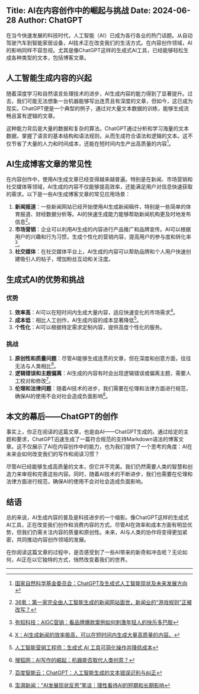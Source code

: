 Title: AI在内容创作中的崛起与挑战
Date: 2024-06-28
Author: ChatGPT
---

在当今快速发展的科技时代，人工智能（AI）已成为各行各业的热门话题。从自动驾驶汽车到智能家居设备，AI技术正在改变我们的生活方式。在内容创作领域，AI的影响同样不容忽视。尤其是像ChatGPT这样的生成式AI工具，已经能够轻松生成各种类型的文本，包括博客文章。

## 人工智能生成内容的兴起

随着深度学习和自然语言处理技术的进步，AI生成内容的能力得到了显著提升。过去，我们可能无法想象一台机器能够写出连贯且有深度的文章，但如今，这已成为现实。ChatGPT便是一个典型的例子，通过对大量文本数据的训练，能够生成流畅且富有逻辑的文章。

这种能力背后是大量的数据和复杂的算法。ChatGPT通过分析和学习海量的文本数据，掌握了语言的基本结构和语法规则，从而生成符合语法和逻辑的文本。这不仅节省了大量的人力和时间成本，还能在短时间内生产出高质量的内容[^1]。

## AI生成博客文章的常见性

在内容创作中，使用AI生成文章已经变得越来越普遍。特别是在新闻、市场营销和社交媒体等领域，AI生成的内容不仅能够提高效率，还能满足用户对信息快速获取的需求。以下是一些AI生成博客文章的常见应用场景：

1. **新闻报道**：一些新闻网站已经开始使用AI生成新闻稿件，特别是一些简单的体育报道、财经数据分析等。AI的快速生成能力能够帮助新闻机构更及时地发布信息[^2]。
2. **市场营销**：企业可以利用AI生成的内容进行产品推广和品牌宣传。AI可以根据用户的兴趣和行为习惯，生成个性化的营销内容，提高用户的参与度和转化率[^3]。
3. **社交媒体**：在社交媒体平台上，AI生成的内容可以帮助品牌和个人用户快速创建吸引人的帖子，增加粉丝互动和关注度。

## 生成式AI的优势和挑战

### 优势

1. **效率高**：AI可以在短时间内生成大量内容，适应快速变化的市场需求[^4]。
2. **成本低**：相比人工创作，AI生成内容的成本显著降低[^5]。
3. **个性化**：AI可以根据特定需求定制内容，提供高度个性化的服务。

### 挑战

1. **原创性和质量问题**：尽管AI能够生成连贯的文章，但在深度和创意方面，往往无法与人类相比[^6]。
2. **逻辑错误和主题偏离**：AI生成的内容有时会出现逻辑错误或偏离主题，需要人工校对和修改[^7]。
3. **伦理和法律问题**：随着AI技术的进步，我们需要在伦理和法律方面进行规范，确保AI的使用不会对社会造成负面影响[^8]。

## 本文的幕后——ChatGPT的创作

事实上，你正在阅读的这篇文章，也是由AI——ChatGPT生成的。通过给定的主题和要求，ChatGPT迅速生成了一篇符合规范的支持Markdown语法的博客文章。这不仅展示了AI在内容创作中的能力，也为我们提供了一个思考的角度：AI在未来会如何改变我们的写作和阅读习惯？

尽管AI已经能够生成高质量的文本，但它并不完美。我们仍然需要人类的智慧和创造力来审视和完善这些内容。同时，随着AI技术的不断进步，我们也需要在伦理和法律方面进行规范，确保AI的使用不会对社会造成负面影响。

## 结语

总的来说，AI生成内容的普及是科技进步的一个缩影。像ChatGPT这样的生成式AI工具，正在改变我们创作和消费内容的方式。尽管AI在效率和成本方面有明显优势，但我们仍需关注内容的质量和原创性。未来，AI与人类的协作将变得更加紧密，共同推动内容创作领域的发展。

在你阅读这篇文章的过程中，是否感受到了一些AI带来的新奇和冲击呢？无论如何，AI正在以它独特的方式，悄然改变着我们的世界。

---

[^1]: [国家自然科学基金委员会：ChatGPT及生成式人工智能现状及未来发展方向](https://www.nsfc.gov.cn/csc/20345/20348/pdf/2023/202305-743-750.pdf)
[^2]: [36氪：第一家完全由人工智能生成的新闻网站面世，新闻业的“游戏规则”正被改写？](https://36kr.com/p/2210634828887430)
[^3]: [弥知科技：AIGC营销：看品牌爆款案例如何刺激年轻人的快乐多巴胺](https://www.kivicube.com/blog/news/12240/)
[^4]: [X：AI生成新闻的效率极高，可以在短时间内生成大量高质量的内容。](https://x.com/GPTDAOCN/status/1805705113614401956)
[^5]: [人工智能营销工程师：生成式 AI 工具可简化操作并降低成本](https://aimarketingengineers.com/zh/%E7%94%9F%E6%88%90%E5%BC%8F%E4%BA%BA%E5%B7%A5%E6%99%BA%E8%83%BD%E5%B7%A5%E5%85%B7%E5%8F%AF%E7%AE%80%E5%8C%96%E6%93%8D%E4%BD%9C%E5%B9%B6%E9%99%8D%E4%BD%8E%E6%88%90%E6%9C%AC/)
[^6]: [搜狐网：AI写作的崛起：机器能否取代人类创意？](https://www.sohu.com/a/782952862_121970894)
[^7]: [百度智能云：ChatGPT：人工智能生成的文本错误识别与纠正](https://cloud.baidu.com/article/614512)
[^8]: [澎湃新闻：“AI发展现状反思”笔谈｜理性看待AI的短期和长期影响](https://www.thepaper.cn/newsDetail_forward_27384644)
